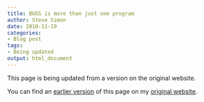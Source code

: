 ```yaml
---
title: BUGS is more than just one program
author: Steve Simon
date: 2010-11-19
categories:
- Blog post
tags:
- Being updated
output: html_document
---
```


This page is being updated from a version on the original website.

<!---More--->

You can find an [earlier version](http://www.pmean.com/10/BugsVersions.html) of this page on my [original website](http://www.pmean.com/original_site.html).
